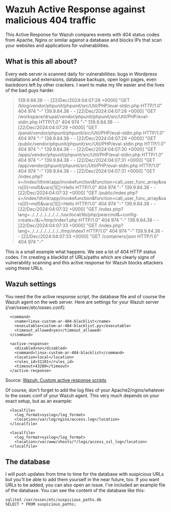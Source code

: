 # Wazuh Active Response against malicious 404 traffic
This Active Response for Wazuh compares events with 404 status codes from Apache, Nginx or similar against a database and blocks IPs that scan your websites and applications for vulnerabilities.

## What is this all about?
Every web server is scanned daily for vulnerabilities: bugs in Wordpress installations and extensions, database backups, open login pages, even backdoors left by other crackers. I want to make my life easier and the lives of the bad guys harder.

> 139.9.84.38 - - [22/Dec/2024:04:07:28 +0000] "GET /blog/vendor/phpunit/phpunit/src/Util/PHP/eval-stdin.php HTTP/1.0" 404 974 "-"
> 139.9.84.38 - - [22/Dec/2024:04:07:28 +0000] "GET /workspace/drupal/vendor/phpunit/phpunit/src/Util/PHP/eval-stdin.php HTTP/1.0" 404 974 "-"
> 139.9.84.38 - - [22/Dec/2024:04:07:29 +0000] "GET /panel/vendor/phpunit/phpunit/src/Util/PHP/eval-stdin.php HTTP/1.0" 404 974 "-"
> 139.9.84.38 - - [22/Dec/2024:04:07:29 +0000] "GET /public/vendor/phpunit/phpunit/src/Util/PHP/eval-stdin.php HTTP/1.0" 404 974 "-"
> 139.9.84.38 - - [22/Dec/2024:04:07:30 +0000] "GET /apps/vendor/phpunit/phpunit/src/Util/PHP/eval-stdin.php HTTP/1.0" 404 974 "-"
> 139.9.84.38 - - [22/Dec/2024:04:07:31 +0000] "GET /app/vendor/phpunit/phpunit/src/Util/PHP/eval-stdin.php HTTP/1.0" 404 974 "-"
> 139.9.84.38 - - [22/Dec/2024:04:07:31 +0000] "GET /index.php?s=/index/\\think\\app/invokefunction&function=call_user_func_array&vars[0]=md5&vars[1][]=Hello HTTP/1.0" 404 974 "-"
> 139.9.84.38 - - [22/Dec/2024:04:07:32 +0000] "GET /public/index.php?s=/index/\\think\\app/invokefunction&function=call_user_func_array&vars[0]=md5&vars[1][]=Hello HTTP/1.0" 404 974 "-"
> 139.9.84.38 - - [22/Dec/2024:04:07:32 +0000] "GET /index.php?lang=../../../../../../../../usr/local/lib/php/pearcmd&+config-create+/&/<?echo(md5(\"hi\"));?>+/tmp/index1.php HTTP/1.0" 404 974 "-"
> 139.9.84.38 - - [22/Dec/2024:04:07:33 +0000] "GET /index.php?lang=../../../../../../../../tmp/index1 HTTP/1.0" 404 974 "-"
> 139.9.84.38 - - [22/Dec/2024:04:07:33 +0000] "GET /containers/json HTTP/1.0" 404 974 "-"

This is a small example what happens. We see a lot of 404 HTTP status codes. I'm creating a blacklist of URLs/paths which are clearly signs of vulnerability scanning and this active response for Wazuh blocks attackers using these URLs.

## Wazuh settings
You need the the active response script, the database file and of course the Wazuh agent on the web server. Here are settings for your Wazuh server (/var/ossec/etc/ossec.conf):

```
  <command>
    <name>linux-custom-ar-404-blacklist</name>
    <executable>custom-ar-404-blacklist.py</executable>
    <timeout_allowed>yes</timeout_allowed>
  </command>

  <active-response>
    <disabled>no</disabled>
    <command>linux-custom-ar-404-blacklist</command>
    <location>local</location>
    <rules_id>31101</rules_id>
    <timeout>43200</timeout>
  </active-response>
```

Source: [Wazuh: Custom active response scripts](https://documentation.wazuh.com/current/user-manual/capabilities/active-response/custom-active-response-scripts.html)

Of course, don't forget to add the log files of your Apache2/nginx/whatever to the ossec.conf of your Wazuh agent. This very much depends on your exact setup, but as an example:

```
  <localfile>
    <log_format>syslog</log_format>
    <location>/var/log/nginx/access.log</location>
  </localfile>

  <localfile>
    <log_format>syslog</log_format>
    <location>/var/www/vhosts/*/logs/access_ssl_log</location>
  </localfile>
```

## The database
I will push updates from time to time for the database with suspicious URLs but you'll be able to add them yourself in the near future, too. If you want URLs to be added, you can also open an issue. I've included an example file of the database. You can see the content of the database like this:

```
sqlite3 /var/ossec/etc/suspicious_paths.db
SELECT * FROM suspicious_paths;
```
